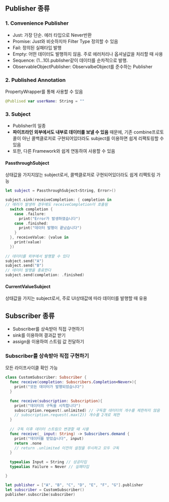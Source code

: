 ## Publisher 종류

### 1. Convenience Publisher
* Just: 가장 단순. 에러 타입으로 Never반환
* Promise: Just와 비슷하지마 Filter Type 정의할 수 있음
* Fail: 정의된 실패타입 발행
* Empty: 어떤 데이터도 발행하지 않음. 주로 에러처리나 옵셔널값을 처리할 때 사용
* Sequence: (1...10).publisher같이 데이터를 순차적으로 발행. 
* ObservableObjectPublisher: ObservalbeObject를 준수하는 Publisher

### 2. Published Annotation
PropertyWrapper를 통해 사용할 수 있음
```swift
@Publised var userName: String = ""
```

### 3. Subject
* Publisher의 일종 
* **파이프라인 외부에서도 내부로 데이터를 보낼 수 있음** 때문에, 기존 combine프로토콜이 아닌 콜백클로저로 구현되어있더라도
subject를 이용하면 쉽게 리팩토링할 수 있음
* 또한, 다른 Framework와 쉽게 연동하여 사용할 수 있음

#### PassthroughSubject
상태값을 가지지않는 subject로서, 콜백클로저로 구현되어있더라도 쉽게 리팩토링 가능
```swift
let subject = PassthroughSubject<String, Error>()

subject.sink(receiveCompletion: { completion in
// 에러가 발생하 경우에도 receiveCompletion이 호출됨
  switch completion {
    case .failure: 
      print("Error가 발생하였습니다")
    case .finished:
      print("데이터 발행이 끝났습니다")
    }
  }, receiveValue: {value in
    print(value)  
  })
  
// 데이터를 외부에서 발행할 수 있다
subject.send("A")
subject.send("B")
// 데이터 발행을 종료한다
subject.send(completion: .finished)
```

#### CurrentValueSubject
상태값을 가지는 subject로서, 주로 UI상태값에 따라 데이터를 발행할 때 유용



## Subscriber 종류
* Subscriber를 상속받아 직접 구현하기
* sink를 이용하여 결과값 받기
* assign을 이용하여 스트림 값 전달하기

### Subscriber를 상속받아 직접 구현하기
모든 라이프사이클 확인 가능

```swift
class CustomSubscriber: Subscriber {
  func receive(completion: Subscribers.Completion<Never>){
    print("모든 데이터가 발행되었습니다")
  }
  
  func receive(subscription: Subscription){
    print("데이터의 구독을 시작합니다")
    subscription.request(.unlimited) // 구독할 데이터의 개수를 제한하지 않음
    // subscription.request(.max(2)) 개수를 2개로 제한
  }
  
  // 구독 이후 데이터 스트림으 변경할 때 사용
  func receive(_ input: String) -> Subscribers.demand {
    print("데이터를 받았습니다", input)
    return .none
    // return .unlimited 이전의 설정을 무시하고 모두 구독
  }
  
  typealias Input = String // 성공타입
  typealias Failure = Never // 실패타입

}

let publisher = ["A", "B", "C", "D", "E", "F", "G"].publisher
let subscriber = CustomSubscriber()
publisher.subscribe(subscriber)

```
